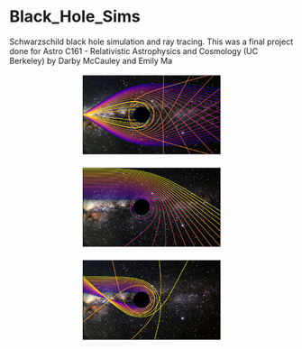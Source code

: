 # Black_Hole_Sims
Schwarzschild black hole simulation and ray tracing. This was a final project done for Astro C161 - Relativistic Astrophysics and Cosmology (UC Berkeley) by Darby McCauley and Emily Ma

<p align="center">
<img src="https://github.com/darbymccauley/Black_Hole_Sims/blob/main/different_phis.png?raw=true" width=50% /> 
</p>

<p align="center">
<img src="https://github.com/darbymccauley/Black_Hole_Sims/blob/main/different_bs.png?raw=true" width=50% /> 
</p>

<p align="center">
<img src="https://github.com/darbymccauley/Black_Hole_Sims/blob/main/cool.png?raw=true" width=50% /> 
</p>
